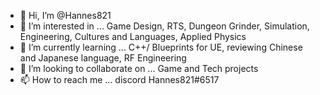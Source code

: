- 👋 Hi, I’m @Hannes821
- 👀 I’m interested in ... Game Design, RTS, Dungeon Grinder, Simulation, Engineering, Cultures and Languages, Applied Physics
- 🌱 I’m currently learning ... C++/ Blueprints for UE, reviewing Chinese and Japanese language, RF Engineering
- 💞️ I’m looking to collaborate on ... Game and Tech projects
- 📫 How to reach me ... discord Hannes821#6517

<!---
Hannes821/Hannes821 is a ✨ special ✨ repository because its `README.md` (this file) appears on your GitHub profile.
You can click the Preview link to take a look at your changes.
--->
